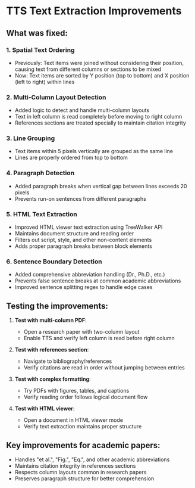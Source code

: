 # TTS Text Extraction Improvements

## What was fixed:

### 1. **Spatial Text Ordering**
- Previously: Text items were joined without considering their position, causing text from different columns or sections to be mixed
- Now: Text items are sorted by Y position (top to bottom) and X position (left to right) within lines

### 2. **Multi-Column Layout Detection**
- Added logic to detect and handle multi-column layouts
- Text in left column is read completely before moving to right column
- References sections are treated specially to maintain citation integrity

### 3. **Line Grouping**
- Text items within 5 pixels vertically are grouped as the same line
- Lines are properly ordered from top to bottom

### 4. **Paragraph Detection**
- Added paragraph breaks when vertical gap between lines exceeds 20 pixels
- Prevents run-on sentences from different paragraphs

### 5. **HTML Text Extraction**
- Improved HTML viewer text extraction using TreeWalker API
- Maintains document structure and reading order
- Filters out script, style, and other non-content elements
- Adds proper paragraph breaks between block elements

### 6. **Sentence Boundary Detection**
- Added comprehensive abbreviation handling (Dr., Ph.D., etc.)
- Prevents false sentence breaks at common academic abbreviations
- Improved sentence splitting regex to handle edge cases

## Testing the improvements:

1. **Test with multi-column PDF**:
   - Open a research paper with two-column layout
   - Enable TTS and verify left column is read before right column

2. **Test with references section**:
   - Navigate to bibliography/references
   - Verify citations are read in order without jumping between entries

3. **Test with complex formatting**:
   - Try PDFs with figures, tables, and captions
   - Verify reading order follows logical document flow

4. **Test with HTML viewer**:
   - Open a document in HTML viewer mode
   - Verify text extraction maintains proper structure

## Key improvements for academic papers:
- Handles "et al.", "Fig.", "Eq.", and other academic abbreviations
- Maintains citation integrity in references sections
- Respects column layouts common in research papers
- Preserves paragraph structure for better comprehension